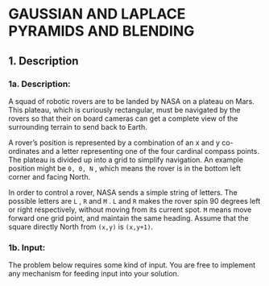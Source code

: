 # GAUSSIAN AND LAPLACE PYRAMIDS AND BLENDING

## 1. Description

### 1a. Description: 

A squad of robotic rovers are to be landed by NASA on a plateau on Mars. This plateau, which is curiously rectangular, must be navigated by the rovers so that their on board cameras can get a complete view of the surrounding terrain to send back to Earth.

A rover’s position is represented by a combination of an x and y co-ordinates and a letter representing one of the four cardinal compass points. The plateau is divided up into a grid to simplify navigation. An example position might be
`0, 0, N` , which means the rover is in the bottom left corner and facing North.

In order to control a rover, NASA sends a simple string of letters. The possible letters are `L` , `R` and `M` . `L` and `R` makes the rover spin 90 degrees left or right respectively, without moving from its current spot. `M` means move forward one grid
point, and maintain the same heading. Assume that the square directly North from `(x,y)` is `(x,y+1)`.

### 1b. Input:

The problem below requires some kind of input. You are free to implement any mechanism for feeding input into your solution.
